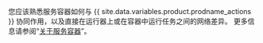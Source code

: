 您应该熟悉服务容器如何与 {{ site.data.variables.product.prodname_actions }} 协同作用，以及直接在运行器上或在容器中运行任务之间的网络差异。 更多信息请参阅“[关于服务容器](/actions/automating-your-workflow-with-github-actions/about-service-containers)”。
